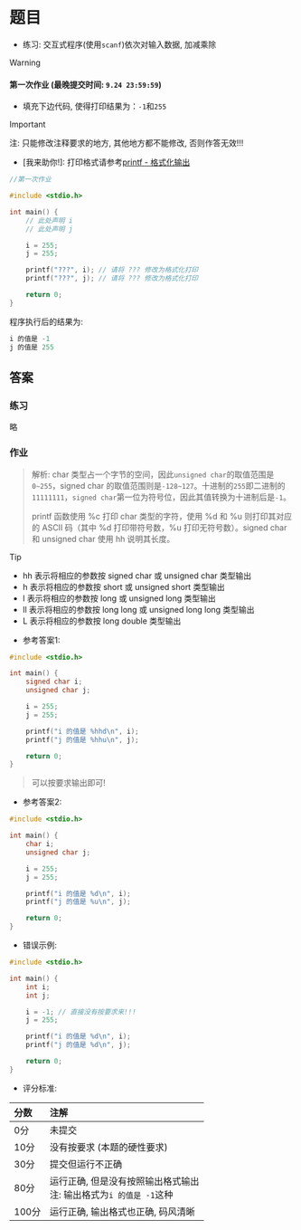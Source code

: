 # 题目

- 练习: 交互式程序(使用`scanf`)依次对输入数据, 加减乘除

> [!WARNING]
> #### 第一次作业 (最晚提交时间: `9.24 23:59:59`)

- 填充下边代码, 使得打印结果为：`-1`和`255` 

> [!IMPORTANT]
> 注: 只能修改注释要求的地方, 其他地方都不能修改, 否则作答无效!!!

- [我来助你!]: 打印格式请参考[printf - 格式化输出](https://fishc.com.cn/thread-66471-1-1.html)

```C
//第一次作业

#include <stdio.h>

int main() {
    // 此处声明 i
    // 此处声明 j

    i = 255;
    j = 255;

    printf("???", i); // 请将 ??? 修改为格式化打印
    printf("???", j); // 请将 ??? 修改为格式化打印

    return 0;
}
```

程序执行后的结果为:
```C
i 的值是 -1
j 的值是 255
```

## 答案

### 练习
略

### 作业

> 解析:
> char 类型占一个字节的空间，因此`unsigned char`的取值范围是`0~255`，signed char 的取值范围则是`-128~127`。十进制的`255`即二进制的`11111111`，`signed char`第一位为符号位，因此其值转换为十进制后是`-1`。
>
> printf 函数使用 %c 打印 char 类型的字符，使用 %d 和 %u 则打印其对应的 ASCII 码（其中 %d 打印带符号数，%u 打印无符号数）。signed char 和 unsigned char 使用 hh 说明其长度。

> [!TIP]
> - hh 表示将相应的参数按 signed char 或 unsigned char 类型输出
> - h 表示将相应的参数按 short 或 unsigned short 类型输出
> - l 表示将相应的参数按 long 或 unsigned long 类型输出
> - ll 表示将相应的参数按 long long 或 unsigned long long 类型输出
> - L 表示将相应的参数按 long double 类型输出

- 参考答案1:
```C
#include <stdio.h>

int main() {
    signed char i;
    unsigned char j;

    i = 255;
    j = 255;

    printf("i 的值是 %hhd\n", i);
    printf("j 的值是 %hhu\n", j);

    return 0;
}
```

> 可以按要求输出即可!

- 参考答案2:
```C
#include <stdio.h>

int main() {
    char i;
    unsigned char j;

    i = 255;
    j = 255;

    printf("i 的值是 %d\n", i);
    printf("j 的值是 %u\n", j);

    return 0;
}
```

- 错误示例:

```C
#include <stdio.h>

int main() {
    int i;
    int j;

    i = -1; // 直接没有按要求来!!!
    j = 255;

    printf("i 的值是 %d\n", i);
    printf("j 的值是 %d\n", j);

    return 0;
}
```

- 评分标准:

|分数|注解|
|:-|:-|
|0分|未提交|
|10分|没有按要求 (本题的硬性要求)|
|30分|提交但运行不正确|
|80分|运行正确, 但是没有按照输出格式输出<br>注: 输出格式为`i 的值是 -1`这种|
|100分|运行正确, 输出格式也正确, 码风清晰|